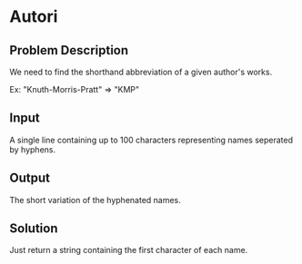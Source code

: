 # Autori

## Problem Description

We need to find the shorthand abbreviation of a given author's works.

Ex: "Knuth-Morris-Pratt" => "KMP"

## Input

A single line containing up to 100 characters representing names seperated by hyphens.

## Output

The short variation of the hyphenated names.

## Solution

Just return a string containing the first character of each name.
